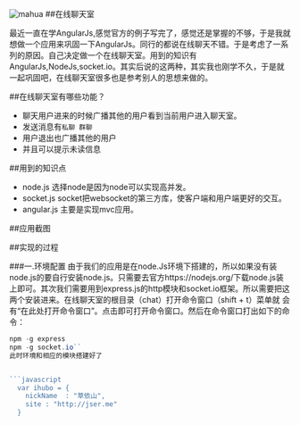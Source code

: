 ![mahua](mahua-logo.jpg)
##在线聊天室


最近一直在学AngularJs,感觉官方的例子写完了，感觉还是掌握的不够，于是我就想做一个应用来巩固一下AngularJs。同行的都说在线聊天不错。于是考虑了一系列的原因。自己决定做一个在线聊天室。用到的知识有AngularJs,NodeJs,socket.io。其实后说的这两种，其实我也刚学不久，于是就一起巩固吧，在线聊天室很多也是参考别人的思想来做的。


##在线聊天室有哪些功能？


* 聊天用户进来的时候广播其他的用户看到当前用户进入聊天室。
* 发送消息有`私聊 群聊`
* 用户退出也广播其他的用户
* 并且可以提示未读信息

##用到的知识点

* node.js 选择node是因为node可以实现高并发。
* socket.js socket把websocket的第三方库，使客户端和用户端更好的交互。
* angular.js 主要是实现mvc应用。

##应用截图
  

##实现的过程

###一.环境配置
    由于我们的应用是在node.Js环境下搭建的，所以如果没有装node.js的要自行安装node.js。只需要去官方https://nodejs.org/下载node.js装上即可。其次我们需要用到express.js的http模块和socket.io框架。所以需要把这两个安装进来。在线聊天室的根目录（chat）打开命令窗口（shift + t）菜单就 会有“在此处打开命令窗口”。点击即可打开命令窗口。然后在命令窗口打出如下的命令：
```javascript
npm -g express
npm -g socket.io``
此时环境和相应的模块搭建好了


```javascript
  var ihubo = {
    nickName  : "草依山",
    site : "http://jser.me"
  }
